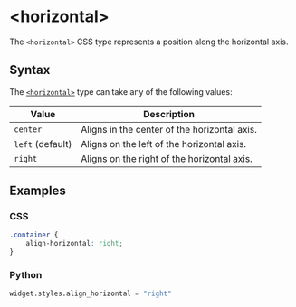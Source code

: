 # &lt;horizontal&gt;

The `<horizontal>` CSS type represents a position along the horizontal axis.

## Syntax

The [`<horizontal>`](./horizontal.md) type can take any of the following values:

| Value            | Description                                  |
| ---------------- | -------------------------------------------- |
| `center`         | Aligns in the center of the horizontal axis. |
| `left` (default) | Aligns on the left of the horizontal axis.   |
| `right`          | Aligns on the right of the horizontal axis.  |

## Examples

### CSS

```css
.container {
    align-horizontal: right;
}
```

### Python

```py
widget.styles.align_horizontal = "right"
```
